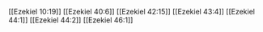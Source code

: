 [[Ezekiel 10:19]]
[[Ezekiel 40:6]]
[[Ezekiel 42:15]]
[[Ezekiel 43:4]]
[[Ezekiel 44:1]]
[[Ezekiel 44:2]]
[[Ezekiel 46:1]]
